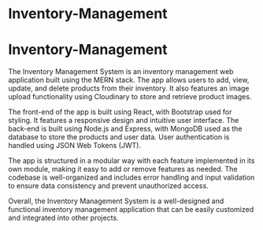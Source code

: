 # Inventory-Management

# Inventory-Management

The Inventory Management System is an inventory management web application built using the MERN stack. The app allows users to add, view, update, and delete products from their inventory. It also features an image upload functionality using Cloudinary to store and retrieve product images.

The front-end of the app is built using React, with Bootstrap used for styling. It features a responsive design and intuitive user interface. The back-end is built using Node.js and Express, with MongoDB used as the database to store the products and user data. User authentication is handled using JSON Web Tokens (JWT).

The app is structured in a modular way with each feature implemented in its own module, making it easy to add or remove features as needed. The codebase is well-organized and includes error handling and input validation to ensure data consistency and prevent unauthorized access.

Overall, the Inventory Management System is a well-designed and functional inventory management application that can be easily customized and integrated into other projects.
